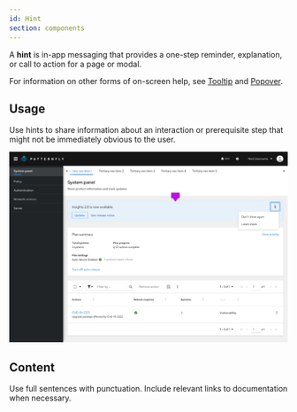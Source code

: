 ```yaml
---
id: Hint
section: components
---
```


A **hint** is in-app messaging that provides a one-step reminder, explanation, or call to action for a page or modal.  

For information on other forms of on-screen help, see [Tooltip](/components/tooltip/design-guidelines) and [Popover](/components/popover/design-guidelines).

## Usage 

Use hints to share information about an interaction or prerequisite step that might not be immediately obvious to the user. 

<img src="./img/hint-layout.png" alt="blue hint at the top of an application page" width="750"/> 

## Content 
Use full sentences with punctuation.
Include relevant links to documentation when necessary.   
